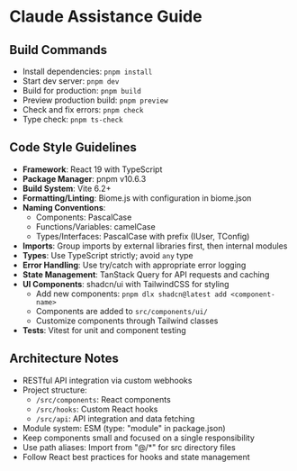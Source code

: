 # Claude Assistance Guide

## Build Commands
- Install dependencies: `pnpm install`
- Start dev server: `pnpm dev`
- Build for production: `pnpm build`
- Preview production build: `pnpm preview`
- Check and fix errors: `pnpm check`
- Type check: `pnpm ts-check`

## Code Style Guidelines
- **Framework**: React 19 with TypeScript
- **Package Manager**: pnpm v10.6.3
- **Build System**: Vite 6.2+
- **Formatting/Linting**: Biome.js with configuration in biome.json
- **Naming Conventions**:
  - Components: PascalCase
  - Functions/Variables: camelCase
  - Types/Interfaces: PascalCase with prefix (IUser, TConfig)
- **Imports**: Group imports by external libraries first, then internal modules
- **Types**: Use TypeScript strictly; avoid `any` type
- **Error Handling**: Use try/catch with appropriate error logging
- **State Management**: TanStack Query for API requests and caching
- **UI Components**: shadcn/ui with TailwindCSS for styling
  - Add new components: `pnpm dlx shadcn@latest add <component-name>`
  - Components are added to `src/components/ui/`
  - Customize components through Tailwind classes
- **Tests**: Vitest for unit and component testing

## Architecture Notes
- RESTful API integration via custom webhooks
- Project structure:
  - `/src/components`: React components
  - `/src/hooks`: Custom React hooks
  - `/src/api`: API integration and data fetching
- Module system: ESM (type: "module" in package.json)
- Keep components small and focused on a single responsibility
- Use path aliases: Import from "@/*" for src directory files
- Follow React best practices for hooks and state management
